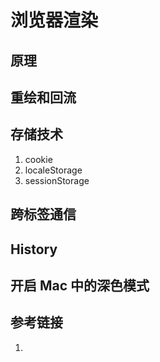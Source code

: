 <!--
 * @Author: SilvesterChiao
 * @Date: 2020-07-03 11:14:27
 * @LastEditors: SilvesterChiao
 * @LastEditTime: 2020-07-30 17:36:34
--> 

# 浏览器渲染

## 原理

## 重绘和回流

## 存储技术

1. cookie
1. localeStorage
1. sessionStorage

## 跨标签通信

## History

## 开启 Mac 中的深色模式

## 参考链接

1. []()
